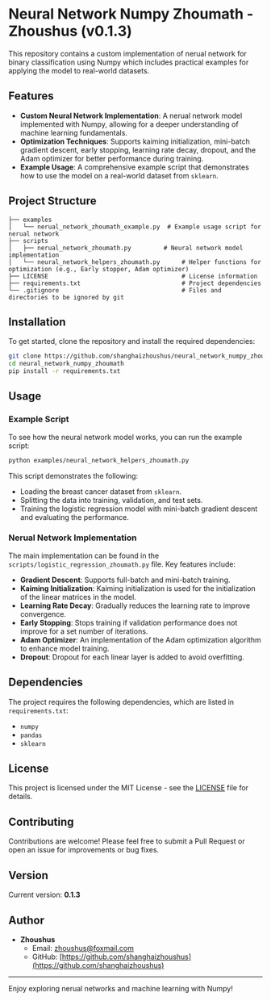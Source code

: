 # Neural Network Numpy Zhoumath - Zhoushus (v0.1.3)

This repository contains a custom implementation of nerual network for binary classification using Numpy which includes practical examples for applying the model to real-world datasets.

## Features
- **Custom Neural Network Implementation**: A nerual network model implemented with Numpy, allowing for a deeper understanding of machine learning fundamentals.
- **Optimization Techniques**: Supports kaiming initialization, mini-batch gradient descent, early stopping, learning rate decay, dropout, and the Adam optimizer for better performance during training.
- **Example Usage**: A comprehensive example script that demonstrates how to use the model on a real-world dataset from `sklearn`.

## Project Structure
```
├── examples
│   └── nerual_network_zhoumath_example.py  # Example usage script for nerual network
├── scripts
│   ├── nerual_network_zhoumath.py         # Neural network model implementation
│   └── neural_network_helpers_zhoumath.py      # Helper functions for optimization (e.g., Early stopper, Adam optimizer)
├── LICENSE                                     # License information
├── requirements.txt                            # Project dependencies
└── .gitignore                                  # Files and directories to be ignored by git
```

## Installation

To get started, clone the repository and install the required dependencies:

```sh
git clone https://github.com/shanghaizhoushus/neural_network_numpy_zhoumath.git
cd neural_network_numpy_zhoumath
pip install -r requirements.txt
```

## Usage

### Example Script
To see how the neural network model works, you can run the example script:

```sh
python examples/neural_network_helpers_zhoumath.py
```

This script demonstrates the following:
- Loading the breast cancer dataset from `sklearn`.
- Splitting the data into training, validation, and test sets.
- Training the logistic regression model with mini-batch gradient descent and evaluating the performance.

### Nerual Network Implementation
The main implementation can be found in the `scripts/logistic_regression_zhoumath.py` file. Key features include:
- **Gradient Descent**: Supports full-batch and mini-batch training.
- **Kaiming Initialization**: Kaiming initialization is used for the initialization of the linear matrices in the model.
- **Learning Rate Decay**: Gradually reduces the learning rate to improve convergence.
- **Early Stopping**: Stops training if validation performance does not improve for a set number of iterations.
- **Adam Optimizer**: An implementation of the Adam optimization algorithm to enhance model training.
- **Dropout**: Dropout for each linear layer is added to avoid overfitting.

## Dependencies
The project requires the following dependencies, which are listed in `requirements.txt`:
- `numpy`
- `pandas`
- `sklearn`

## License
This project is licensed under the MIT License - see the [LICENSE](LICENSE) file for details.

## Contributing
Contributions are welcome! Please feel free to submit a Pull Request or open an issue for improvements or bug fixes.

## Version
Current version: **0.1.3**

## Author
- **Zhoushus**
  - Email: [zhoushus@foxmail.com](mailto:zhoushus@foxmail.com)
  - GitHub: [https://github.com/shanghaizhoushus](https://github.com/shanghaizhoushus)

---

Enjoy exploring nerual networks and machine learning with Numpy!

